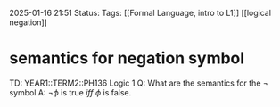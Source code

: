 2025-01-16 21:51
Status: 
Tags: [[Formal Language, intro to L1]] [[logical negation]]
# semantics for negation symbol

TD: YEAR1::TERM2::PH136 Logic 1
Q: What are the semantics for the $\lnot$ symbol
A: $\lnot\phi$ is true _iff_ $\phi$ is false.
